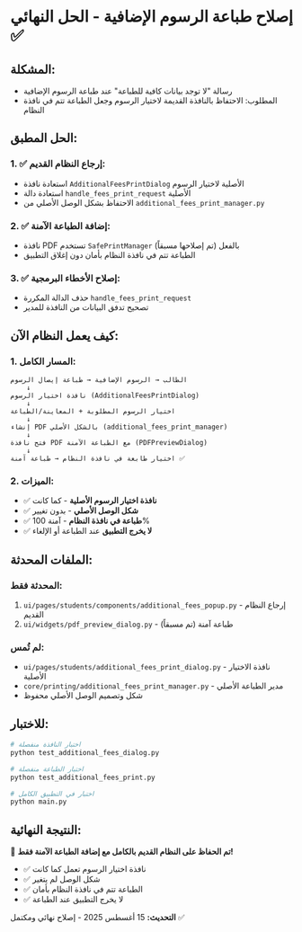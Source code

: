 # إصلاح طباعة الرسوم الإضافية - الحل النهائي ✅

## المشكلة:
- رسالة "لا توجد بيانات كافية للطباعة" عند طباعة الرسوم الإضافية
- المطلوب: الاحتفاظ بالنافذة القديمة لاختيار الرسوم وجعل الطباعة تتم في نافذة النظام

## الحل المطبق:

### 1. ✅ إرجاع النظام القديم:
- استعادة نافذة `AdditionalFeesPrintDialog` الأصلية لاختيار الرسوم
- استعادة دالة `handle_fees_print_request` الأصلية
- الاحتفاظ بشكل الوصل الأصلي من `additional_fees_print_manager.py`

### 2. ✅ إضافة الطباعة الآمنة:
- نافذة PDF تستخدم `SafePrintManager` بالفعل (تم إصلاحها مسبقاً)
- الطباعة تتم في نافذة النظام بأمان دون إغلاق التطبيق

### 3. ✅ إصلاح الأخطاء البرمجية:
- حذف الدالة المكررة `handle_fees_print_request`
- تصحيح تدفق البيانات من النافذة للمدير

## كيف يعمل النظام الآن:

### 1. المسار الكامل:
```
الطالب → الرسوم الإضافية → طباعة إيصال الرسوم 
    ↓
نافذة اختيار الرسوم (AdditionalFeesPrintDialog)
    ↓
اختيار الرسوم المطلوبة + المعاينة/الطباعة
    ↓
إنشاء PDF بالشكل الأصلي (additional_fees_print_manager)
    ↓
فتح نافذة PDF مع الطباعة الآمنة (PDFPreviewDialog)
    ↓
اختيار طابعة في نافذة النظام → طباعة آمنة ✅
```

### 2. الميزات:
- ✅ **نافذة اختيار الرسوم الأصلية** - كما كانت
- ✅ **شكل الوصل الأصلي** - بدون تغيير
- ✅ **طباعة في نافذة النظام** - آمنة 100%
- ✅ **لا يخرج التطبيق** عند الطباعة أو الإلغاء

## الملفات المحدثة:

### المحدثة فقط:
1. `ui/pages/students/components/additional_fees_popup.py` - إرجاع النظام القديم
2. `ui/widgets/pdf_preview_dialog.py` - طباعة آمنة (تم مسبقاً)

### لم تُمس:
- `ui/pages/students/additional_fees_print_dialog.py` - نافذة الاختيار الأصلية
- `core/printing/additional_fees_print_manager.py` - مدير الطباعة الأصلي
- شكل وتصميم الوصل الأصلي محفوظ

## للاختبار:
```bash
# اختبار النافذة منفصلة
python test_additional_fees_dialog.py

# اختبار الطباعة منفصلة  
python test_additional_fees_print.py

# اختبار في التطبيق الكامل
python main.py
```

## النتيجة النهائية:
🎉 **تم الحفاظ على النظام القديم بالكامل مع إضافة الطباعة الآمنة فقط!**

- ✅ نافذة اختيار الرسوم تعمل كما كانت
- ✅ شكل الوصل لم يتغير
- ✅ الطباعة تتم في نافذة النظام بأمان
- ✅ لا يخرج التطبيق عند الطباعة

**التحديث:** 15 أغسطس 2025 - إصلاح نهائي ومكتمل ✅
